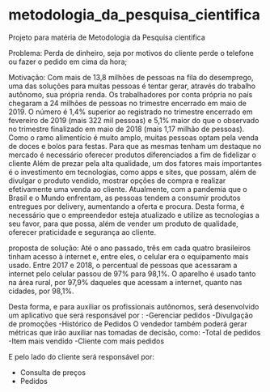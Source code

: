 # metodologia_da_pesquisa_cientifica
Projeto para matéria de Metodologia da Pesquisa cientifica

Problema: Perda de dinheiro, seja por motivos do cliente perde o telefone ou fazer o pedido em cima da hora;


Motivação: 
  Com mais de 13,8 milhões de pessoas na fila do desemprego, uma das soluções para muitas pessoas é tentar gerar, através do trabalho autônomo, sua própria renda.
  Os trabalhadores por conta própria no país chegaram a 24 milhões de pessoas no trimestre encerrado em maio de 2019. O número é 1,4% superior ao registrado no trimestre encerrado em fevereiro de 2019 (mais 322 mil pessoas) e 5,1% maior do que o observado no trimestre finalizado em maio de 2018 (mais 1,17 milhão de pessoas).  
  Como o ramo alimentício é muito amplo, muitas pessoas optam pela venda de doces e bolos para festas. Para que as mesmas tenham um destaque no mercado é necessário oferecer produtos diferenciados a fim de fidelizar o cliente 
  Além de prezar pela alta qualidade, um dos fatores mais importantes é o investimento em tecnologias, como apps e sites, que possam, além de divulgar o produto vendido, mostrar opções de compra e realizar efetivamente uma venda ao cliente. Atualmente, com a pandemia que o Brasil e o Mundo enfrentam, as pessoas tendem a consumir produtos entregues por delivery, aumentando a oferta e procura.
  Desta forma, é necessário que o empreendedor esteja atualizado e utilize as tecnologias a seu favor, para que possa, além de vender um produto de qualidade, oferecer praticidade e segurança ao cliente.


proposta de solução: 
  Até o ano passado, três em cada quatro brasileiros tinham acesso à internet e, entre eles, o celular era o equipamento mais usado. Entre 2017 e 2018, o percentual de pessoas que acessaram a internet pelo celular passou de 97% para 98,1%. O aparelho é usado tanto na área rural, por 97,9% daqueles que acessam a internet, quanto nas cidades, por 98,1%.

  Desta forma, e para auxiliar os profissionais autônomos, será desenvolvido um aplicativo que será responsável por : 
-Gerenciar pedidos
-Divulgação de promoções
-Histórico de Pedidos 
  O vendedor também poderá gerar métricas que irão auxiliar nas tomadas de decisão, como:
-Total de pedidos
-Item mais vendido 
-Cliente com mais pedidos

  E pelo lado do cliente será responsável por: 
- Consulta de preços
- Pedidos 
 

